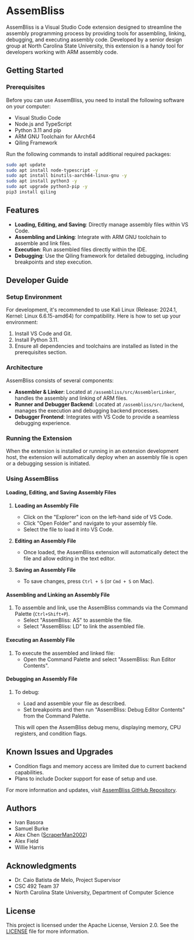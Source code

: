 # AssemBliss

AssemBliss is a Visual Studio Code extension designed to streamline the assembly programming process by providing tools for assembling, linking, debugging, and executing assembly code. Developed by a senior design group at North Carolina State University, this extension is a handy tool for developers working with ARM assembly code.

## Getting Started

### Prerequisites

Before you can use AssemBliss, you need to install the following software on your computer:

- Visual Studio Code
- Node.js and TypeScript
- Python 3.11 and pip
- ARM GNU Toolchain for AArch64
- Qiling Framework

Run the following commands to install additional required packages:

```bash
sudo apt update
sudo apt install node-typescript -y
sudo apt install binutils-aarch64-linux-gnu -y
sudo apt install python3 -y
sudo apt upgrade python3-pip -y
pip3 install qiling
```

## Features

- **Loading, Editing, and Saving**: Directly manage assembly files within VS Code.
- **Assembling and Linking**: Integrate with ARM GNU toolchain to assemble and link files.
- **Execution**: Run assembled files directly within the IDE.
- **Debugging**: Use the Qiling framework for detailed debugging, including breakpoints and step execution.

## Developer Guide

### Setup Environment

For development, it's recommended to use Kali Linux (Release: 2024.1, Kernel: Linux 6.6.15-amd64) for compatibility. Here is how to set up your environment:

1. Install VS Code and Git.
2. Install Python 3.11.
3. Ensure all dependencies and toolchains are installed as listed in the prerequisites section.

### Architecture

AssemBliss consists of several components:

- **Assembler & Linker**: Located at `/assembliss/src/AssemblerLinker`, handles the assembly and linking of ARM files.
- **Runner and Debugger Backend**: Located at `/assembliss/src/backend`, manages the execution and debugging backend processes.
- **Debugger Frontend**: Integrates with VS Code to provide a seamless debugging experience.

### Running the Extension

When the extension is installed or running in an extension development host, the extension will automatically deploy when an assembly file is open or a debugging session is initiated.

### Using AssemBliss

#### Loading, Editing, and Saving Assembly Files

1. **Loading an Assembly File**
   - Click on the "Explorer" icon on the left-hand side of VS Code.
   - Click "Open Folder" and navigate to your assembly file.
   - Select the file to load it into VS Code.

2. **Editing an Assembly File**
   - Once loaded, the AssemBliss extension will automatically detect the file and allow editing in the text editor.

3. **Saving an Assembly File**
   - To save changes, press `Ctrl + S` (or `Cmd + S` on Mac).

#### Assembling and Linking an Assembly File

1. To assemble and link, use the AssemBliss commands via the Command Palette (`Ctrl+Shift+P`).
   - Select "AssemBliss: AS" to assemble the file.
   - Select "AssemBliss: LD" to link the assembled file.

#### Executing an Assembly File

1. To execute the assembled and linked file:
   - Open the Command Palette and select "AssemBliss: Run Editor Contents".

#### Debugging an Assembly File

1. To debug:
   - Load and assemble your file as described.
   - Set breakpoints and then run "AssemBliss: Debug Editor Contents" from the Command Palette.

   This will open the AssemBliss debug menu, displaying memory, CPU registers, and condition flags.


## Known Issues and Upgrades

- Condition flags and memory access are limited due to current backend capabilities.
- Plans to include Docker support for ease of setup and use.

For more information and updates, visit [AssemBliss GitHub Repository](https://github.ncsu.edu/engr-csc-sdc/2024SpringTeam37-Batista).

## Authors

- Ivan Basora
- Samuel Burke
- Alex Chen ([ScraperMan2002](https://github.com/ScraperMan2002))
- Alex Field
- Willie Harris

## Acknowledgments

- Dr. Caio Batista de Melo, Project Supervisor
- CSC 492 Team 37
- North Carolina State University, Department of Computer Science

## License

This project is licensed under the Apache License, Version 2.0. See the [LICENSE](LICENSE) file for more information.
